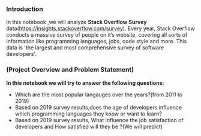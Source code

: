 ### Introduction

In this notebook ,we will analyze **Stack Overflow Survey** data(https://insights.stackoverflow.com/survey).
Every year, Stack Overflow conducts a massive survey of people on it’s website, covering all sorts of information like programming languages, jobs, code style and more.
This data is 'the largest and most comprehensive survey of software developers'.


### (Project Overview and Problem Statement)

**In this notebook we will try to answer the following questions:**
  - Which are the most popular langauges over the years?(from 2011 to 2019)
  - Based on 2019 survey results,does the age of developers influence which programming languages they know or want to learn?
  - Based on 2019 survey results, What influence the job satisfaction of developers and How satisfied will they be ?(We will predict)
